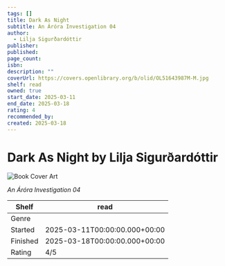 ```yaml
---
tags: []
title: Dark As Night
subtitle: An Áróra Investigation 04
author:
  - Lilja Sigurðardóttir
publisher:
published:
page_count:
isbn:
description: ""
coverUrl: https://covers.openlibrary.org/b/olid/OL51643987M-M.jpg
shelf: read
owned: true
start_date: 2025-03-11
end_date: 2025-03-18
rating: 4
recommended_by:
created: 2025-03-18
---
```


# Dark As Night by Lilja Sigurðardóttir

![Book Cover Art](https://covers.openlibrary.org/b/olid/OL51643987M-M.jpg)

_An Áróra Investigation 04_

| Shelf | read |
| --- | --- |
| Genre |  |
| Started | 2025-03-11T00:00:00.000+00:00 |
| Finished | 2025-03-18T00:00:00.000+00:00 |
| Rating | 4/5 |

